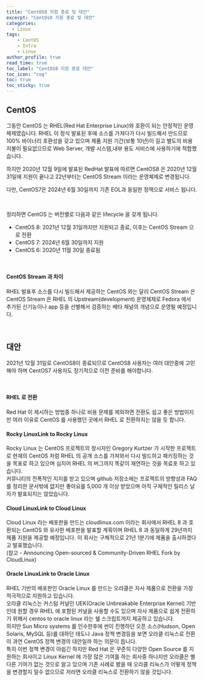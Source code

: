 ```yaml
---
title: "CentOS8 지원 종료 및 대안"
excerpt: "CentOs8 지원 종료 및 대안"
categories: 
  - Linux
tags: 
    - CentOS
    - Infra
    - Linux
author_profile: true
read_time: true
toc_label: "CentOS8 지원 종료 대안" 
toc_icon: "cog" 
toc: true
toc_sticky: true
---
```



## CentOS
그동안 CentOS 는 RHEL(Red Hat Enterprise Linux)와 호환이 되는 안정적인 운영체제였습니다.
RHEL 이 정식 발표된 후에 소스를 가져다가 다시 빌드해서 만드므로 100% 바이너리 호환성을 갖고 있으며 제품 지원 기간(보통 10년)이 길고 별도의 비용 지불이 필요없으므로 Web Server, 개발 시스템,내부 용도 서비스에 사용하기에 적합했습니다.

하지만 2020년 12월 9일에 발표된 RedHat 발표에 따르면 CentOS8 은 2020년 12월 31일에 지원이 끝나고 22년부터는 CentOS Stream 이라는 운영체제로 변경됩니다.

다만, CentOS7은 2024년 6월 30일까지 기존 EOL과 동일한 정책으로 서비스 됩니다.

<br>

정리하면 CentOS 는 버전별로 다음과 같은 lifecycle 을 갖게 됩니다.

* CentOS 8: 2021년 12월 31일까지만 지원되고 종료, 이후는 CentOS Stream 으로 전환
* CentOS 7: 2024년 6월 30일까지 지원
* CentOS 6: 2020년 11월 30일 종료됨

<br>

#### CentOS Stream 과 차이
RHEL 발표후 소스를 다시 빌드해서 제공하는 CentOS 와는 달리 CentOS Stream 은  CentOS Stream 은 RHEL 의 Upstream(development) 운영체제로 Fedora 에서 추가된 신기능이나 app 등을 선별해서 검증하는 베타 채널의 개념으로 운영될 예정입니다.

<br>

## 대안
2021년 12월 31일로 CentOS8이 종료되므로 CentOS8 사용자는 여러 대안중에 고민해야 하며 CentOS7 사용자도 장기적으로 이전 준비를 해야합니다.

<br>

#### RHEL 로 전환
Red Hat 이 제시하는 방법중 하나로 비용 문제를 제외하면 전환도 쉽고 좋은 방법이지만 여러 이유로 CentOS 를 사용했던 곳에서 RHEL 로 전환하지는 않을 듯 합니다.

#### Rocky LinuxLink to Rocky Linux
Rocky Linux 는 CentOS 프로젝트의 창시자인 Gregory Kurtzer 가 시작한 프로젝트로 현재의 CentOS 처럼 RHEL 의 공개 소스를 가져와서 다시 빌드하고 패키징하는 것을 목표로 하고 있으며 심지어 RHEL 의 버그까지 똑같이 재연하는 것을 목료포 하고 있습니다. <br>
커뮤니티의 전폭적인 지지를 받고 있으며 github 저장소에는 프로젝트의 방향성과 FAQ 를 정리한 문서밖에 없지만 좋아요를 5,000 개 이상 받았으며 아직 구체적인 릴리스 날자가 발표되지는 않았습니다.

#### Cloud LinuxLink to Cloud Linux
Cloud Linux 라는 배포판을 만드는 cloudlinux.com 이라는 회사에서 RHEL 8 과 호환되는 CentOS 와 유사한 배포판을 발표할 계획이며 RHEL 8 과 동일하게 29년까지 제품 지원을 제공할 예정입니다.
이 회사는 구체적으로 21년 1분기에 제품을 출시하겠다고 발표했습니다. <br>
(참고 - Announcing Open-sourced & Community-Driven RHEL Fork by CloudLinux)

#### Oracle LinuxLink to Oracle Linux
RHEL 기반의 배포판인 Oracle Linux 를 만드는 오라클은 자사 제품으로 전환을 가장 적극적으로 지원하고 있습니다. <br>
오라클 리눅스는 커스텀 커널인 UEK(Oracle Unbreakable Enterprise Kernel) 기반인데 원할 경우 RHEL 에 포함된 커널을 사용할 수도 있으며 자사 제품으로 쉽게 전환하기 위해서 centos to oracle linux 라는 쉘 스크립트까지 제공하고 있습니다. <br>
하지만 Sun Micro systems 를 인수한후에 썬이 진행하던 오픈 소스(Hudson, Open Solaris, MySQL 등)를 대하던 태도나 Java 정책 변경등을 보면 오라클 리눅스로 전환이 과연 CentOS 정책 변경의 대안일까 하는 의문이 듭니다. <br>
특히 이번 정책 변경이 아쉽긴 하지만 Red Hat 은 꾸준히 다양한 Open Source 를 지원하는 회사이고 Linux Kernel 에 가장 많은 기여를 하는 회사중 하나지만 오라클은 별다른 기여가 없는 것으로 알고 있으며 기존 사례로 봤을 때 오라클 리눅스가 어떻게 정책을 변경할지 알수 없으므로 저라면 오라클 리눅스로 전환하기 않을 것입니다.

